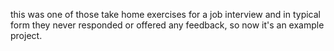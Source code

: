 this was one of those take home exercises for a job interview and in typical form they never responded or offered any feedback, so now it's an example project.
